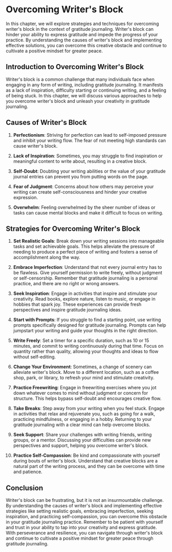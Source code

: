 Overcoming Writer's Block
==================================

In this chapter, we will explore strategies and techniques for overcoming writer's block in the context of gratitude journaling. Writer's block can hinder your ability to express gratitude and impede the progress of your practice. By understanding the causes of writer's block and implementing effective solutions, you can overcome this creative obstacle and continue to cultivate a positive mindset for greater peace.

Introduction to Overcoming Writer's Block
-----------------------------------------

Writer's block is a common challenge that many individuals face when engaging in any form of writing, including gratitude journaling. It manifests as a lack of inspiration, difficulty starting or continuing writing, and a feeling of being stuck. In this chapter, we will discuss various approaches to help you overcome writer's block and unleash your creativity in gratitude journaling.

Causes of Writer's Block
------------------------

1. **Perfectionism**: Striving for perfection can lead to self-imposed pressure and inhibit your writing flow. The fear of not meeting high standards can cause writer's block.

2. **Lack of Inspiration**: Sometimes, you may struggle to find inspiration or meaningful content to write about, resulting in a creative block.

3. **Self-Doubt**: Doubting your writing abilities or the value of your gratitude journal entries can prevent you from putting words on the page.

4. **Fear of Judgment**: Concerns about how others may perceive your writing can create self-consciousness and hinder your creative expression.

5. **Overwhelm**: Feeling overwhelmed by the sheer number of ideas or tasks can cause mental blocks and make it difficult to focus on writing.

Strategies for Overcoming Writer's Block
----------------------------------------

1. **Set Realistic Goals**: Break down your writing sessions into manageable tasks and set achievable goals. This helps alleviate the pressure of needing to produce a perfect piece of writing and fosters a sense of accomplishment along the way.

2. **Embrace Imperfection**: Understand that not every journal entry has to be flawless. Give yourself permission to write freely, without judgment or self-censorship. Remember that gratitude journaling is a personal practice, and there are no right or wrong answers.

3. **Seek Inspiration**: Engage in activities that inspire and stimulate your creativity. Read books, explore nature, listen to music, or engage in hobbies that spark joy. These experiences can provide fresh perspectives and inspire gratitude journaling ideas.

4. **Start with Prompts**: If you struggle to find a starting point, use writing prompts specifically designed for gratitude journaling. Prompts can help jumpstart your writing and guide your thoughts in the right direction.

5. **Write Freely**: Set a timer for a specific duration, such as 10 or 15 minutes, and commit to writing continuously during that time. Focus on quantity rather than quality, allowing your thoughts and ideas to flow without self-editing.

6. **Change Your Environment**: Sometimes, a change of scenery can alleviate writer's block. Move to a different location, such as a coffee shop, park, or library, to refresh your mind and stimulate creativity.

7. **Practice Freewriting**: Engage in freewriting exercises where you jot down whatever comes to mind without judgment or concern for structure. This helps bypass self-doubt and encourages creative flow.

8. **Take Breaks**: Step away from your writing when you feel stuck. Engage in activities that relax and rejuvenate you, such as going for a walk, practicing mindfulness, or engaging in a hobby. Returning to your gratitude journaling with a clear mind can help overcome blocks.

9. **Seek Support**: Share your challenges with writing friends, writing groups, or a mentor. Discussing your difficulties can provide new perspectives and support, helping you overcome writer's block.

10. **Practice Self-Compassion**: Be kind and compassionate with yourself during bouts of writer's block. Understand that creative blocks are a natural part of the writing process, and they can be overcome with time and patience.

Conclusion
----------

Writer's block can be frustrating, but it is not an insurmountable challenge. By understanding the causes of writer's block and implementing effective strategies like setting realistic goals, embracing imperfection, seeking inspiration, and practicing self-compassion, you can overcome this obstacle in your gratitude journaling practice. Remember to be patient with yourself and trust in your ability to tap into your creativity and express gratitude. With perseverance and resilience, you can navigate through writer's block and continue to cultivate a positive mindset for greater peace through gratitude journaling.
